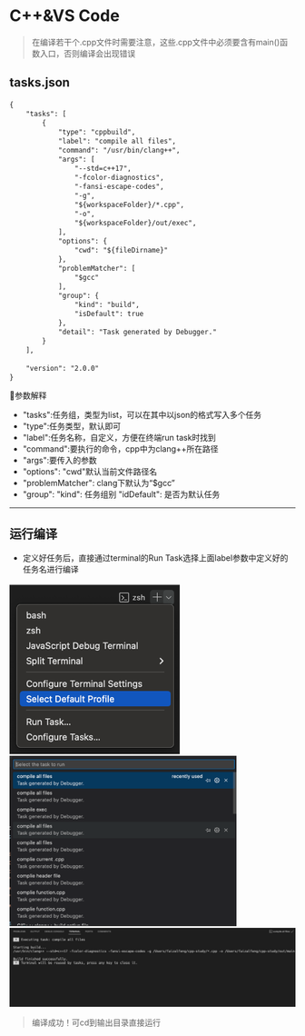 # C++&VS Code
> 在编译若干个.cpp文件时需要注意，这些.cpp文件中必须要含有main()函数入口，否则编译会出现错误


## tasks.json
```
{
    "tasks": [
        {
            "type": "cppbuild",
            "label": "compile all files",
            "command": "/usr/bin/clang++",
            "args": [
                "--std=c++17",
                "-fcolor-diagnostics",
                "-fansi-escape-codes",
                "-g",
                "${workspaceFolder}/*.cpp",
                "-o",
                "${workspaceFolder}/out/exec",
            ],
            "options": {
                "cwd": "${fileDirname}"
            },
            "problemMatcher": [
                "$gcc"
            ],
            "group": {
                "kind": "build",
                "isDefault": true
            },
            "detail": "Task generated by Debugger."
        }
    ],

    "version": "2.0.0"
}
```
:loudspeaker:参数解释
- "tasks":任务组，类型为list，可以在其中以json的格式写入多个任务
- "type":任务类型，默认即可
- "label":任务名称，自定义，方便在终端run task时找到
- "command":要执行的命令，cpp中为clang++所在路径
- "args":要传入的参数
- "options": "cwd"默认当前文件路径名
- "problemMatcher": clang下默认为“$gcc”
- "group": "kind": 任务组别 "idDefault": 是否为默认任务

 ---

## 运行编译
- 定义好任务后，直接通过terminal的Run Task选择上面label参数中定义好的任务名进行编译
<div style="text-align:left">
<img src='./images/image.png' width = "300"/><img src='./images/image_2.png' width = "400"/>
</div>

<div style="text-align:center">
<img src='./images/image_3.png' width = "600"/>
</div>

> 编译成功！可cd到输出目录直接运行